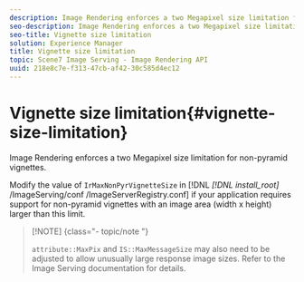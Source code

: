 ```yaml
---
description: Image Rendering enforces a two Megapixel size limitation for non-pyramid vignettes.
seo-description: Image Rendering enforces a two Megapixel size limitation for non-pyramid vignettes.
seo-title: Vignette size limitation
solution: Experience Manager
title: Vignette size limitation
topic: Scene7 Image Serving - Image Rendering API
uuid: 218e8c7e-f313-47cb-af42-30c585d4ec12
---
```


# Vignette size limitation{#vignette-size-limitation}

Image Rendering enforces a two Megapixel size limitation for non-pyramid vignettes.

Modify the value of `IrMaxNonPyrVignetteSize` in [!DNL *[!DNL install_root]* /ImageServing/conf /ImageServerRegistry.conf] if your application requires support for non-pyramid vignettes with an image area (width x height) larger than this limit.

>[!NOTE] {class="- topic/note "}
>
>`attribute::MaxPix` and `IS::MaxMessageSize` may also need to be adjusted to allow unusually large response image sizes. Refer to the Image Serving documentation for details.

